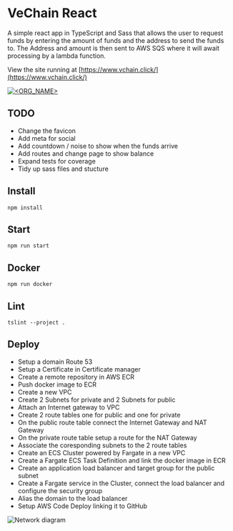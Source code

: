 # VeChain React
A simple react app in TypeScript and Sass that allows the user to request funds by entering the amount of funds and the address to send the funds to. The Address and amount is then sent to AWS SQS where it will await processing by  a lambda function.

View the site running at [https://www.vchain.click/](https://www.vchain.click/)

[![<ORG_NAME>](https://circleci.com/gh/bkawk/VeChainReact.svg?style=svg)](<LINK>)

## TODO
* Change the favicon
* Add meta for social
* Add countdown / noise to show when the funds arrive
* Add routes and change page to show balance
* Expand tests for coverage
* Tidy up sass files and stucture

## Install

```ssh
npm install
```

## Start

```ssh
npm run start
```

## Docker

```ssh
npm run docker
```

## Lint

```ssh
tslint --project .
```


## Deploy

* Setup a domain Route 53
* Setup a Certificate in Certificate manager
* Create a remote repository in AWS ECR
* Push docker image to ECR
* Create a new VPC
* Create 2 Subnets for private and 2 Subnets for public
* Attach an Internet gateway to VPC
* Create 2 route tables one for public and one for private
* On the public route table connect the Internet Gateway and NAT Gateway
* On the private route table setup a route for the NAT Gateway
* Associate the coresponding subnets to the 2 route tables
* Create an ECS Cluster powered by Fargate in a new VPC
* Create a Fargate ECS Task Definition and link the docker image in ECR
* Create an application load balancer and target group for the public subnet
* Create a Fargate service in the Cluster, connect the load balancer and configure the security group
* Alias the domain to the load balancer
* Setup AWS Code Deploy linking it to GitHub

![Network diagram](https://i.imgur.com/dNK55T8.png)